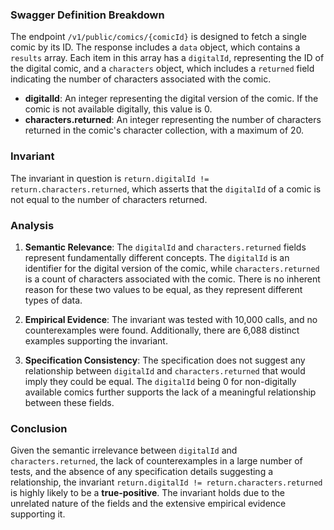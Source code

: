 ### Swagger Definition Breakdown

The endpoint `/v1/public/comics/{comicId}` is designed to fetch a single comic by its ID. The response includes a `data` object, which contains a `results` array. Each item in this array has a `digitalId`, representing the ID of the digital comic, and a `characters` object, which includes a `returned` field indicating the number of characters associated with the comic.

- **digitalId**: An integer representing the digital version of the comic. If the comic is not available digitally, this value is 0.
- **characters.returned**: An integer representing the number of characters returned in the comic's character collection, with a maximum of 20.

### Invariant

The invariant in question is `return.digitalId != return.characters.returned`, which asserts that the `digitalId` of a comic is not equal to the number of characters returned.

### Analysis

1. **Semantic Relevance**: The `digitalId` and `characters.returned` fields represent fundamentally different concepts. The `digitalId` is an identifier for the digital version of the comic, while `characters.returned` is a count of characters associated with the comic. There is no inherent reason for these two values to be equal, as they represent different types of data.

2. **Empirical Evidence**: The invariant was tested with 10,000 calls, and no counterexamples were found. Additionally, there are 6,088 distinct examples supporting the invariant.

3. **Specification Consistency**: The specification does not suggest any relationship between `digitalId` and `characters.returned` that would imply they could be equal. The `digitalId` being 0 for non-digitally available comics further supports the lack of a meaningful relationship between these fields.

### Conclusion

Given the semantic irrelevance between `digitalId` and `characters.returned`, the lack of counterexamples in a large number of tests, and the absence of any specification details suggesting a relationship, the invariant `return.digitalId != return.characters.returned` is highly likely to be a **true-positive**. The invariant holds due to the unrelated nature of the fields and the extensive empirical evidence supporting it.
